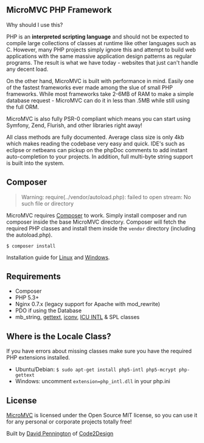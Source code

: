 ## MicroMVC PHP Framework

Why should I use this?

PHP is an **interpreted scripting language** and should not be expected to compile large collections of classes at runtime like other languages such as C. However, many PHP projects simply ignore this and attempt to build web applications with the same massive application design patterns as regular programs. The result is what we have today - websites that just can't handle any decent load.

On the other hand, MicroMVC is built with performance in mind. Easily one of the fastest frameworks ever made among the slue of small PHP frameworks. While most frameworks take 2-6MB of RAM to make a simple database request - MicroMVC can do it in less than .5MB while still using the full ORM.

MicroMVC is also fully PSR-0 compliant which means you can start using Symfony, Zend, Flurish, and other libraries right away!

All class methods are fully documented. Average class size is only 4kb which makes reading the codebase very easy and quick. IDE's such as eclipse or netbeans can pickup on the phpDoc comments to add instant auto-completion to your projects. In addition, full multi-byte string support is built into the system.

## Composer

> Warning: require(../vendor/autoload.php): failed to open stream: No such file or directory

MicroMVC requires [Composer](http://getcomposer.org/) to work. Simply install composer and run composer inside the base MicroMVC directory. Composer will fetch the required PHP classes and install them inside the `vendor` directory (including the autoload.php).

    $ composer install

Installation guide for [Linux](http://getcomposer.org/doc/00-intro.md#installation-nix) and [Windows](http://getcomposer.org/doc/00-intro.md#installation-windows).

## Requirements</h3>

* Composer
* PHP 5.3+
* Nginx 0.7.x (legacy support for Apache with mod_rewrite)
* PDO if using the Database
* mb_string, [gettext](http://php.net/gettext), [iconv](http://www.php.net/manual/en/book.iconv.php), [ICU INTL](http://php.net/manual/en/book.intl.php) & SPL classes

## Where is the Locale Class?

If you have errors about missing classes make sure you have the required PHP extensions installed.

* Ubuntu/Debian: `$ sudo apt-get install php5-intl php5-mcrypt php-gettext`
* Windows: uncomment `extension=php_intl.dll` in your php.ini

## License

[MicroMVC](http://micromvc.com) is licensed under the Open Source MIT license, so you can use it for any personal or corporate projects totally free!</p>

Built by [David Pennington](http://xeoncross.com) of [Code2Design](http://code2design.com)
